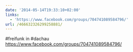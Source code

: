 ```yaml
---
date: '2014-05-14T19:33:10+02:00'
links:
  - 'https://www.facebook.com/groups/704741089584796/'
url: /466632326299258881/
---
```

#freifunk in #dachau https://www.facebook.com/groups/704741089584796/
